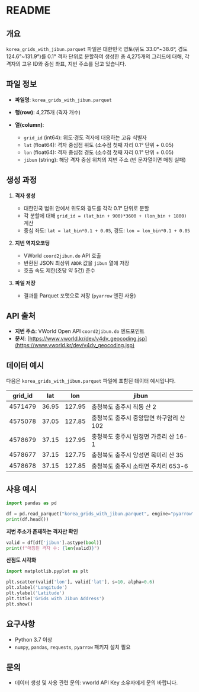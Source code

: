 # README

## 개요

`korea_grids_with_jibun.parquet` 파일은 대한민국 영토(위도 33.0°\~38.6°, 경도 124.6°\~131.9°)를 0.1° 격자 단위로 분할하여 생성한 총 4,275개의 그리드에 대해, 각 격자의 고유 ID와 중심 좌표, 지번 주소를 담고 있습니다.

## 파일 정보

- **파일명**: `korea_grids_with_jibun.parquet`
- **행(row)**: 4,275개 (격자 개수)
- **열(column)**:

  - `grid_id` (int64): 위도·경도 격자에 대응하는 고유 식별자
  - `lat` (float64): 격자 중심점 위도 (소수점 첫째 자리 0.1° 단위 + 0.05)
  - `lon` (float64): 격자 중심점 경도 (소수점 첫째 자리 0.1° 단위 + 0.05)
  - `jibun` (string): 해당 격자 중심 위치의 지번 주소 (빈 문자열이면 매칭 실패)

## 생성 과정

1. **격자 생성**

   - 대한민국 범위 안에서 위도와 경도를 각각 0.1° 단위로 분할
   - 각 분할에 대해 `grid_id = (lat_bin + 900)*3600 + (lon_bin + 1800)` 계산
   - 중심 좌도: `lat = lat_bin*0.1 + 0.05`, 경도: `lon = lon_bin*0.1 + 0.05`

2. **지번 역지오코딩**

   - VWorld `coord2jibun.do` API 호출
   - 반환된 JSON 최상위 `ADDR` 값을 `jibun` 열에 저장
   - 호출 속도 제한(초당 약 5건) 준수

3. **파일 저장**

   - 결과를 Parquet 포맷으로 저장 (`pyarrow` 엔진 사용)

## API 출처

- **지번 주소**: VWorld Open API `coord2jibun.do` 엔드포인트
- **문서**: [https://www.vworld.kr/dev/v4dv_geocoding.jsp](https://www.vworld.kr/dev/v4dv_geocoding.jsp)

## 데이터 예시

다음은 `korea_grids_with_jibun.parquet` 파일에 포함된 데이터 예시입니다.

| grid_id | lat   | lon    | jibun                                    |
| ------- | ----- | ------ | ---------------------------------------- |
| 4571479 | 36.95 | 127.95 | 충청북도 충주시 직동 산 2                |
| 4575078 | 37.05 | 127.85 | 충청북도 충주시 중앙탑면 하구암리 산 102 |
| 4578679 | 37.15 | 127.95 | 충청북도 충주시 엄정면 가춘리 산 16-1    |
| 4578677 | 37.15 | 127.75 | 충청북도 충주시 앙성면 목미리 산 35      |
| 4578678 | 37.15 | 127.85 | 충청북도 충주시 소태면 주치리 653-6      |

## 사용 예시

```python
import pandas as pd

df = pd.read_parquet("korea_grids_with_jibun.parquet", engine="pyarrow")
print(df.head())
```

**지번 주소가 존재하는 격자만 확인**

```python
valid = df[df['jibun'].astype(bool)]
print(f"매칭된 격자 수: {len(valid)}")
```

**산점도 시각화**

```python
import matplotlib.pyplot as plt

plt.scatter(valid['lon'], valid['lat'], s=10, alpha=0.6)
plt.xlabel('Longitude')
plt.ylabel('Latitude')
plt.title('Grids with Jibun Address')
plt.show()
```

## 요구사항

- Python 3.7 이상
- `numpy`, `pandas`, `requests`, `pyarrow` 패키지 설치 필요

## 문의

- 데이터 생성 및 사용 관련 문의: vworld API Key 소유자에게 문의 바랍니다.
